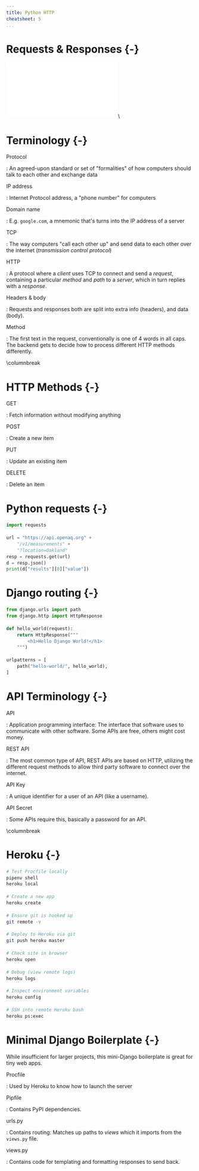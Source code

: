 ```yaml
---
title: Python HTTP
cheatsheet: 5
...
```


# Requests & Responses {-}

![requests and responses](./cheatsheets/images/request_response.pdf)\ 


# Terminology {-}

Protocol

:   An agreed-upon standard or set of "formalities" of how computers should
talk to each other and exchange data

IP address

:   Internet Protocol address, a "phone number" for computers


Domain name

:   E.g. `google.com`, a mnemonic that's turns into the IP address of a server

TCP

:   The way computers "call each other up" and send data to each other over the
internet (*transmission control protocol*)


HTTP

:   A protocol where a *client* uses TCP to connect and send a *request*,
containing a particular *method* and *path* to a *server*, which in turn
replies with a *response*.

Headers & body

:   Requests and responses both are split into extra info (headers), and data
(body).

Method

:   The first text in the request, conventionally is one of 4 words in all
caps. The backend gets to decide how to process different HTTP methods
differently.

\columnbreak

# HTTP Methods {-}


GET

:   Fetch information without modifying anything


POST

:   Create a new item


PUT

:   Update an existing item


DELETE

:   Delete an item


# Python requests {-}

```python
import requests

url = "https://api.openaq.org" +
    "/v1/measurements" +
    "?location=Oakland"
resp = requests.get(url)
d = resp.json()
print(d["results"][0]["value"])
```


# Django routing {-}

```python
from django.urls import path
from django.http import HttpResponse

def hello_world(request):
    return HttpResponse("""
        <h1>Hello Django World!</h1>
    """)

urlpatterns = [
    path("hello-world/", hello_world),
]
```

# API Terminology {-}

API

:   Application programming interface: The interface that software uses to
communicate with other software. Some APIs are free, others might cost money.


REST API

:   The most common type of API, REST APIs are based on HTTP, utilizing the
different request methods to allow third party software to connect over the
internet.


API Key

:   A unique identifier for a user of an API (like a username).


API Secret

:   Some APIs require this, basically a password for an API.



\columnbreak

# Heroku {-}

```bash
# Test Procfile locally
pipenv shell
heroku local

# Create a new app
heroku create

# Ensure git is hooked up
git remote -v

# Deploy to Heroku via git
git push heroku master

# Check site in browser
heroku open

# Debug (view remote logs)
heroku logs

# Inspect environment variables
heroku config

# SSH into remote Heroku bash
heroku ps:exec
```



# Minimal Django Boilerplate {-}

While insufficient for larger projects, this mini-Django boilerplate is great
for tiny web apps.

Procfile

:   Used by Heroku to know how to launch the server


Pipfile

:   Contains PyPI dependencies.


urls.py

:   Contains routing: Matches up paths to *views* which it imports from the
`views.py` file.


views.py

:   Contains code for templating and formatting responses to send back.

